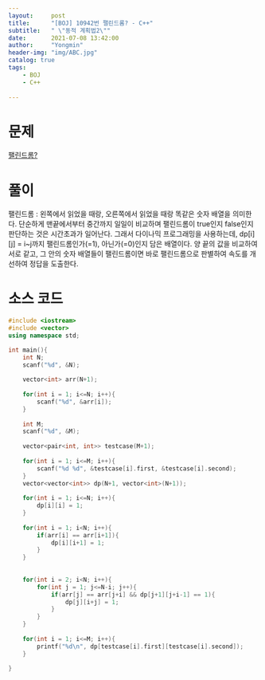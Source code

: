 ```yaml
---
layout:     post
title:      "[BOJ] 10942번 팰린드롬? - C++"
subtitle:   " \"동적 계획법2\""
date:       2021-07-08 13:42:00
author:     "Yongmin"
header-img: "img/ABC.jpg"
catalog: true
tags:
    - BOJ
    - C++
  
---
```


# 문제
[팰린드롬?](https://www.acmicpc.net/problem/10942)

# 풀이
팰린드롬 : 왼쪽에서 읽었을 때랑, 오른쪽에서 읽었을 때랑 똑같은 숫자 배열을 의미한다. 단순하게 맨끝에서부터 중간까지 일일이 비교하며 팰린드롬이 true인지 false인지 판단하는 것은 시간초과가 일어난다.
그래서 다이나믹 프로그래밍을 사용하는데, dp[i][j] = i~j까지 팰린드롬인가(=1), 아닌가(=0)인지 담은 배열이다. 양 끝의 값을 비교하여 서로 같고, 그 안의 숫자 배열들이 팰린드롬이면 바로 팰린드롬으로 판별하여
속도를 개선하여 정답을 도출한다.


# 소스 코드

```c++
#include <iostream>
#include <vector>
using namespace std;

int main(){
    int N;
    scanf("%d", &N);
    
    vector<int> arr(N+1);
    
    for(int i = 1; i<=N; i++){
        scanf("%d", &arr[i]);
    }
    
    int M;
    scanf("%d", &M);
    
    vector<pair<int, int>> testcase(M+1);
    
    for(int i = 1; i<=M; i++){
        scanf("%d %d", &testcase[i].first, &testcase[i].second);
    }
    vector<vector<int>> dp(N+1, vector<int>(N+1));
    
    for(int i = 1; i<=N; i++){
        dp[i][i] = 1;
    }
    
    for(int i = 1; i<N; i++){
        if(arr[i] == arr[i+1]){
            dp[i][i+1] = 1;
        }
    }
    
    
    for(int i = 2; i<N; i++){
        for(int j = 1; j<=N-i; j++){
            if(arr[j] == arr[j+i] && dp[j+1][j+i-1] == 1){
                dp[j][i+j] = 1;
            }
        }
    }
    
    for(int i = 1; i<=M; i++){
        printf("%d\n", dp[testcase[i].first][testcase[i].second]);
    }
    
}
```
